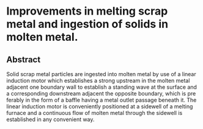 # Improvements in melting scrap metal and ingestion of solids in molten metal.

## Abstract
Solid scrap metal particles are ingested into molten metal by use of a linear induction motor which establishes a strong upstream in the molten metal adjacent one boundary wall to establish a standing wave at the surface and a corresponding downstream adjacent the opposite boundary, which is pre ferably in the form of a baffle having a metal outlet passage beneath it. The linear induction motor is conveniently positioned at a sidewell of a melting furnace and a continuous flow of molten metal through the sidewell is established in any convenient way.